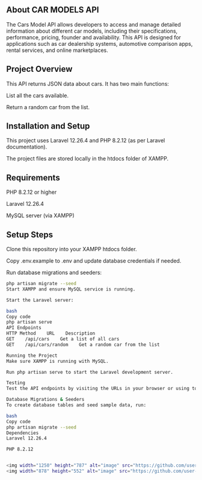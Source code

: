 ## About CAR MODELS API

The Cars Model API allows developers to access and manage detailed information about different car models, including their specifications, performance, pricing, founder and availability. This API is designed for applications such as car dealership systems, automotive comparison apps, rental services, and online marketplaces.


## Project Overview
This API returns JSON data about cars. It has two main functions:

List all the cars available.

Return a random car from the list.

## Installation and Setup
This project uses Laravel 12.26.4 and PHP 8.2.12 (as per Laravel documentation).

The project files are stored locally in the htdocs folder of XAMPP.


## Requirements
PHP 8.2.12 or higher

Laravel 12.26.4

MySQL server (via XAMPP)

## Setup Steps
Clone this repository into your XAMPP htdocs folder.

Copy .env.example to .env and update database credentials if needed.

Run database migrations and seeders:

   ```bash
   php artisan migrate --seed
Start XAMPP and ensure MySQL service is running.

Start the Laravel server:

bash
Copy code
php artisan serve
API Endpoints
HTTP Method    URL    Description
GET    /api/cars    Get a list of all cars
GET    /api/cars/random    Get a random car from the list

Running the Project
Make sure XAMPP is running with MySQL.

Run php artisan serve to start the Laravel development server.

Testing
Test the API endpoints by visiting the URLs in your browser or using tools like Postman.

Database Migrations & Seeders
To create database tables and seed sample data, run:

bash
Copy code
php artisan migrate --seed
Dependencies
Laravel 12.26.4

PHP 8.2.12


<img width="1250" height="787" alt="image" src="https://github.com/user-attachments/assets/62c5776e-3ef6-48d5-bc2e-ff8adabc1a93" />
<img width="878" height="552" alt="image" src="https://github.com/user-attachments/assets/e4c179f5-0449-409a-aedf-9b33e5fa9689" />

